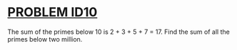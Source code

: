 #  [PROBLEM ID10](https://projecteuler.net/problem=10)

The sum of the primes below 10 is 2 + 3 + 5 + 7 = 17.
Find the sum of all the primes below two million.
